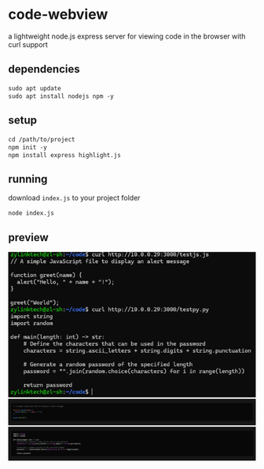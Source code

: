 # code-webview
a lightweight node.js express server for viewing code in the browser with curl support

## dependencies 
```
sudo apt update
sudo apt install nodejs npm -y
```

## setup
```
cd /path/to/project
npm init -y
npm install express highlight.js
```

## running
download `index.js` to your project folder
```
node index.js
```

## preview
![curl](curl.png)
![web js](web-js.png)
![web py](web-py.png)
